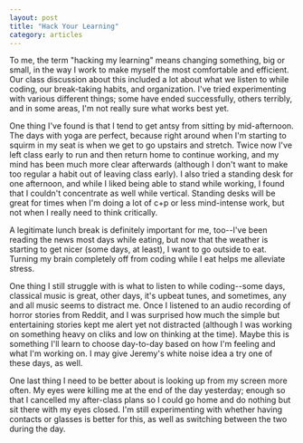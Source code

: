 ```yaml
---
layout: post
title: "Hack Your Learning"
category: articles
---
```


To me, the term "hacking my learning" means changing something, big or small, in the way I work to make myself the most comfortable and efficient. Our class discussion about this included a lot about what we listen to while coding, our break-taking habits, and organization. I've tried experimenting with various different things; some have ended successfully, others terribly, and in some areas, I'm not really sure what works best yet. 

One thing I've found is that I tend to get antsy from sitting by mid-afternoon. The days with yoga are perfect, because right around when I'm starting to squirm in my seat is when we get to go upstairs and stretch. Twice now I've left class early to run and then return home to continue working, and my mind has been much more clear afterwards (although I don't want to make too regular a habit out of leaving class early). I also tried a standing desk for one afternoon, and while I liked being able to stand while working, I found that I couldn't concentrate as well while vertical. Standing desks will be great for times when I'm doing a lot of c+p or less mind-intense work, but not when I really need to think critically.

A legitimate lunch break is definitely important for me, too--I've been reading the news most days while eating, but now that the weather is starting to get nicer (some days, at least), I want to go outside to eat. Turning my brain completely off from coding while I eat helps me alleviate stress.

One thing I still struggle with is what to listen to while coding--some days, classical music is great, other days, it's upbeat tunes, and sometimes, any and all music seems to distract me. Once I listened to an audio recording of horror stories from Reddit, and I was surprised how much the simple but entertaining stories kept me alert yet not distracted (although I was working on something heavy on cliks and low on thinking at the time). Maybe this is something I'll learn to choose day-to-day based on how I'm feeling and what I'm working on. I may give Jeremy's white noise idea a try one of these days, as well. 

One last thing I need to be better about is looking up from my screen more often. My eyes were killing me at the end of the day yesterday; enough so that I cancelled my after-class plans so I could go home and do nothing but sit there with my eyes closed. I'm still experimenting with whether having contacts or glasses is better for this, as well as switching between the two during the day.